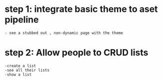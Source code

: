 # step 1: integrate basic theme to aset pipeline 
    - see a stubbed out , non-dynamic page with the theme
# step 2: Allow people to CRUD lists
    -create a list
    -see all their lists
    -show a list

    